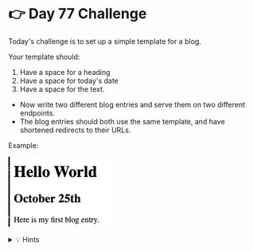 # 👉 Day 77 Challenge

Today's challenge is to set up a simple template for a blog.

Your template should:

1. Have a space for a heading
2. Have a space for today's date
3. Have a space for the text.

- Now write two different blog entries and serve them on two different endpoints.
- The blog entries should both use the same template, and have shortened redirects to their URLs.
    
Example:

![](resources/06_challenge1.png)
<details> <summary> 💡 Hints </summary>
  
- Don't forget `f= open()` and `f.read()` to get the HTML into python from your trmplate page file.

</details>